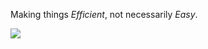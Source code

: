 Making things _Efficient_, not necessarily _Easy_. 

<a href="https://github.com/shiponcs/shiponcs/blob/master/README.md">
  <img align="left" src="https://github-readme-stats.vercel.app/api?username=shiponcs&show_icons=true&count_private=true" />
</a>
